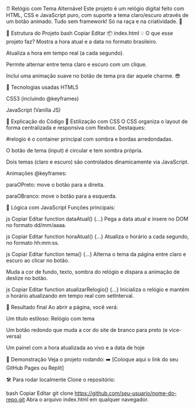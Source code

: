 ⏰ Relógio com Tema Alternável
Este projeto é um relógio digital feito com HTML, CSS e JavaScript puro, com suporte a tema claro/escuro através de um botão animado. Tudo sem framework! Só na raça e na criatividade. 🚀

📁 Estrutura do Projeto
bash
Copiar
Editar
📦 index.html
💡 O que esse projeto faz?
Mostra a hora atual e a data no formato brasileiro.

Atualiza a hora em tempo real (a cada segundo).

Permite alternar entre tema claro e escuro com um clique.

Inclui uma animação suave no botão de tema pra dar aquele charme. 😎

🧱 Tecnologias usadas
HTML5

CSS3 (incluindo @keyframes)

JavaScript (Vanilla JS)

📜 Explicação do Código
🎨 Estilização com CSS
O CSS organiza o layout de forma centralizada e responsiva com flexbox. Destaques:

#relogio é o container principal com sombra e bordas arredondadas.

O botão de tema (input) é circular e tem sombra própria.

Dois temas (claro e escuro) são controlados dinamicamente via JavaScript.

Animações @keyframes:

paraOPreto: move o botão para a direita.

paraOBranco: move o botão para a esquerda.

🧠 Lógica com JavaScript
Funções principais:

js
Copiar
Editar
function dataAtual() {...}
Pega a data atual e insere no DOM no formato dd/mm/aaaa.

js
Copiar
Editar
function horaAtual() {...}
Atualiza o horário a cada segundo, no formato hh:mm:ss.

js
Copiar
Editar
function tema() {...}
Alterna o tema da página entre claro e escuro ao clicar no botão.

Muda a cor de fundo, texto, sombra do relógio e dispara a animação de deslize no botão.

js
Copiar
Editar
function atualizarRelogio() {...}
Inicializa o relógio e mantém o horário atualizando em tempo real com setInterval.

🎯 Resultado final
Ao abrir a página, você verá:

Um título estiloso: Relógio com tema

Um botão redondo que muda a cor do site de branco para preto (e vice-versa)

Um painel com a hora atualizada ao vivo e a data de hoje

🧪 Demonstração
Veja o projeto rodando:
➡️ [Coloque aqui o link do seu GitHub Pages ou Replit]

🛠️ Para rodar localmente
Clone o repositório:

bash
Copiar
Editar
git clone https://github.com/seu-usuario/nome-do-repo.git
Abra o arquivo index.html em qualquer navegador.
